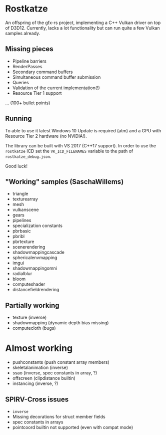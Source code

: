 
# Rostkatze

An offspring of the gfx-rs project, implementing a C++ Vulkan driver on top of D3D12.
Currently, lacks a lot functionality but can run quite a few Vulkan samples already.

## Missing pieces

- Pipeline barriers
- RenderPasses
- Secondary command buffers
- Simultaneous command buffer submission
- Queries
- Validation of the current implementation(!)
- Resource Tier 1 support

... (100+ bullet points)

## Running

To able to use it latest Windows 10 Update is required (atm) and a GPU with Resource Tier 2 hardware (no NVIDIA!).

The library can be built with VS 2017 (C++17 support). In order to use the `rostkatze` ICD set the `VK_ICD_FILENAMES` variable to the path of `rostkatze_debug.json`.

Good luck!


## "Working" samples (SaschaWillems)

- triangle
- texturearray
- mesh
- vulkanscene
- gears
- pipelines
- specialization constants
- pbrbasic
- pbribl
- pbrtexture
- scenerendering
- shadowmappingcascade
- sphericalenvmapping
- imgui
- shadowmappingomni
- radialblur
- bloom
- computeshader
- distancefieldrendering

## Partially working

- texture (inverse)
- shadowmapping (dynamic depth bias missing)
- computecloth (bugs)

# Almost working

- pushconstants (push constant array members)
- skeletalanimation (inverse)
- ssao (inverse, spec constants in array, ?)
- offscreen (clipdistance builtin)
- instancing (inverse, ?)

## SPIRV-Cross issues

- `inverse`
- Missing decorations for struct member fields
- spec constants in arrays
- pointcoord builtin not supported (even with compat mode)
